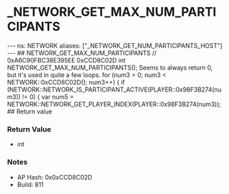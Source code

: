 # _NETWORK_GET_MAX_NUM_PARTICIPANTS

--- ns: NETWORK aliases: ["_NETWORK_GET_NUM_PARTICIPANTS_HOST"] --- ## NETWORK_GET_MAX_NUM_PARTICIPANTS  // 0xA6C90FBC38E395EE 0xCCD8C02D int NETWORK_GET_MAX_NUM_PARTICIPANTS();  Seems to always return 0, but it's used in quite a few loops. for (num3 = 0; num3 < NETWORK::0xCCD8C02D(); num3++) { if (NETWORK::NETWORK_IS_PARTICIPANT_ACTIVE(PLAYER::0x98F3B274(num3)) != 0) { var num5 = NETWORK::NETWORK_GET_PLAYER_INDEX(PLAYER::0x98F3B274(num3));  ## Return value

### Return Value
* int

### Notes
* AP Hash: 0x0xCCD8C02D
* Build: 811

